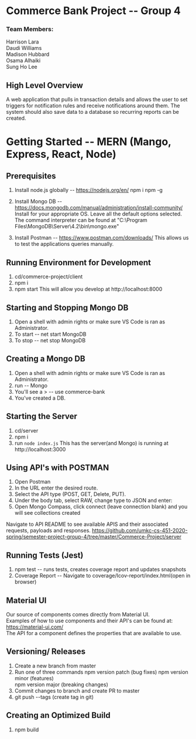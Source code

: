 # Commerce Bank Project -- Group 4     
### Team Members:   
Harrison Lara  
Daudi Williams  
Madison Hubbard  
Osama Alhaiki   
Sung Ho Lee  
  
## High Level Overview  
A web application that pulls in transaction details and allows the user to set triggers for notification rules and receive notifications around them.  The system should also save data to a database so recurring reports can be created.  

# Getting Started -- MERN (Mango, Express, React, Node)

## Prerequisites
  1. Install node.js globally -- https://nodejs.org/en/
       npm i npm -g

  2. Install Mongo DB -- https://docs.mongodb.com/manual/administration/install-community/  
      Install for your appropriate OS. Leave all the default options selected.
      The command interpreter can be found at "C:\Program Files\MongoDB\Server\4.2\bin\mongo.exe"

  3. Install Postman -- https://www.postman.com/downloads/
      This allows us to test the applications queries manually.

## Running Environment for Development
  1. cd/commerce-project/client
  2. npm i
  3. npm start
      This will allow you develop at http://localhost:8000  
      
## Starting and Stopping Mongo DB
  1. Open a shell with admin rights or make sure VS Code is ran as Administrator.
  2. To start -- net start MongoDB
  3. To stop -- net stop MongoDB

  ## Creating a Mongo DB
  1. Open a shell with admin rights or make sure VS Code is ran as Administrator.
  2. run -- Mongo
  3. You'll see a > -- use commerce-bank
  4. You've created a DB.

  ## Starting the Server
  1. cd/server
  2. npm i
  3. run `node index.js`
      This has the server(and Mongo) is running at http://localhost:3000

  ## Using API's with POSTMAN  
  1. Open Postman
  2. In the URL enter the desired route.
  3. Select the API type (POST, GET, Delete, PUT).
  4. Under the body tab, select RAW, change type to JSON and enter:  
  5. Open Mongo Compass, click connect (leave connection blank) and you will see collections created
  
  Navigate to API README to see available APIS and their associated requests, payloads and responses. 
  https://github.com/umkc-cs-451-2020-spring/semester-project-group-4/tree/master/Commerce-Project/server

## Running Tests (Jest)
  1. npm test -- runs tests, creates coverage report and updates snapshots  
  2. Coverage Report -- Navigate to coverage/Icov-report/index.html(open in browser)  

  
## Material UI  
Our source of components comes directly from Material UI.  
Examples of how to use components and their API's can be found at: https://material-ui.com/  
The API for a component defines the properties that are available to use. 

## Versioning/ Releases
 1. Create a new branch from master
 2. Run one of three commands
    npm version patch (bug fixes)
    npm version minor (features)  
    npm version major (breaking changes)  
  3. Commit changes to branch and create PR to master
  4. git push --tags (create tag in git)    

## Creating an Optimized Build
  1. npm build
